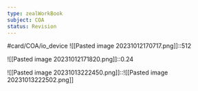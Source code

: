 ```yaml
---
type: zealWorkBook
subject: COA
status: Revision
---
```

#card/COA/io_device ![[Pasted image 20231012170717.png]]::512 <!--SR:!2024-01-24,55,310-->

 ![[Pasted image 20231012171820.png]]::0.24

 ![[Pasted image 20231013222450.png]]::![[Pasted image 20231013222502.png]]

